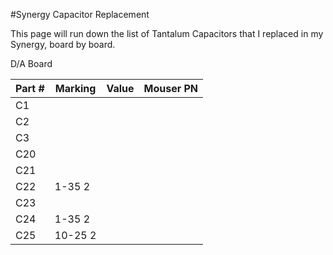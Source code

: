 #Synergy Capacitor Replacement

This page will run down the list of Tantalum Capacitors that I replaced in my Synergy, board by board.

D/A Board


Part # | Marking | Value | Mouser PN 
--- | --- | --- | ---
C1 |  |  |
C2 |  |  | 
C3 |  |  |
C20 |  |  |
C21 |  |  |
C22 | 1-35 2 |  |
C23 |  |  |
C24 | 1-35 2 |  |
C25 | 10-25 2 |  | 

